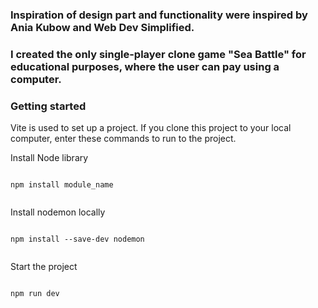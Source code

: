 ### Inspiration of design part and functionality were inspired by Ania Kubow and Web Dev Simplified.

### I created the only single-player clone game "Sea Battle" for educational purposes, where the user can pay using a computer. 

### Getting started

Vite is used to set up a project. If you clone this project to your local computer, enter these commands to run to the project.

Install Node library

```npm

npm install module_name


```

Install nodemon locally

```

npm install --save-dev nodemon


```

Start the project

```npm

npm run dev

```
